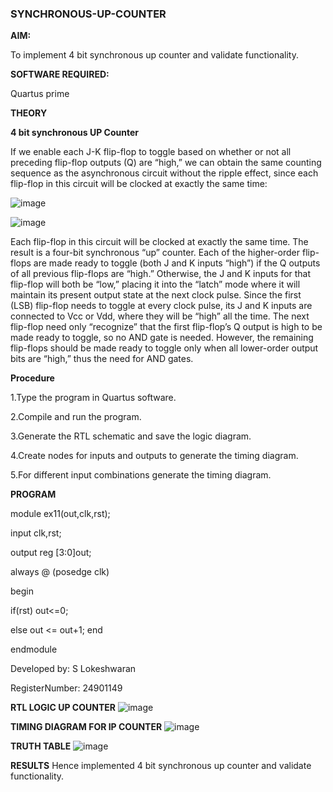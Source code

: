 ### SYNCHRONOUS-UP-COUNTER

**AIM:**

To implement 4 bit synchronous up counter and validate functionality.

**SOFTWARE REQUIRED:**

Quartus prime

**THEORY**

**4 bit synchronous UP Counter**

If we enable each J-K flip-flop to toggle based on whether or not all preceding flip-flop outputs (Q) are “high,” we can obtain the same counting sequence as the asynchronous circuit without the ripple effect, since each flip-flop in this circuit will be clocked at exactly the same time:

![image](https://github.com/naavaneetha/SYNCHRONOUS-UP-COUNTER/assets/154305477/d5db3fa0-e413-404c-b80e-b2f39d82e7e8)


![image](https://github.com/naavaneetha/SYNCHRONOUS-UP-COUNTER/assets/154305477/52cb61eb-d04b-442d-810c-31185a68410b)

Each flip-flop in this circuit will be clocked at exactly the same time.
The result is a four-bit synchronous “up” counter. Each of the higher-order flip-flops are made ready to toggle (both J and K inputs “high”) if the Q outputs of all previous flip-flops are “high.”
Otherwise, the J and K inputs for that flip-flop will both be “low,” placing it into the “latch” mode where it will maintain its present output state at the next clock pulse.
Since the first (LSB) flip-flop needs to toggle at every clock pulse, its J and K inputs are connected to Vcc or Vdd, where they will be “high” all the time.
The next flip-flop need only “recognize” that the first flip-flop’s Q output is high to be made ready to toggle, so no AND gate is needed.
However, the remaining flip-flops should be made ready to toggle only when all lower-order output bits are “high,” thus the need for AND gates.

**Procedure**

1.Type the program in Quartus software.

2.Compile and run the program.

3.Generate the RTL schematic and save the logic diagram.

4.Create nodes for inputs and outputs to generate the timing diagram.

5.For different input combinations generate the timing diagram.

**PROGRAM**

module ex11(out,clk,rst);

input clk,rst;

output reg [3:0]out;

always @ (posedge clk)

begin

   if(rst)
     out<=0;
     
   else 
     out <= out+1;
end

endmodule

Developed by: S Lokeshwaran

RegisterNumber: 24901149

**RTL LOGIC UP COUNTER**
![image](https://github.com/user-attachments/assets/808c3ba4-d7db-456a-bbfc-3a671aa09c92)


**TIMING DIAGRAM FOR IP COUNTER**
![image](https://github.com/user-attachments/assets/91105dcb-2e53-47cb-9332-ede072a96de1)


**TRUTH TABLE**
![image](https://github.com/user-attachments/assets/8d217593-b206-42e8-901e-0b0c3a2b63fb)


**RESULTS**
Hence implemented 4 bit synchronous up counter and validate functionality.

